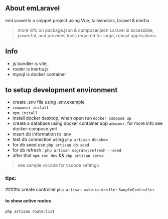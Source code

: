## About emLaravel

emLaravel is a snippet project using Vue, tailwindcss, laravel & inertia
> more info on package.json & composer.json
Laravel is accessible, powerful, and provides tools required for large, robust applications.

## Info

- js bundler is vite, 
- router is inertia.js
- mysql is docker container  

## to setup development environment

- create .env file using .env.example
- `composer install` 
- `npm install`
- install docker desktop, when open run `docker compose up`
- create a database using docker container app `adminer`. for more info see docker-compose.yml
- insert db information to .env
- test db connection using `php artisan db:show`
- for db seed use `php artisan db:seed` 
- for db refresh : `php artisan migrate:refresh --seed`
- after that `npm run dev` && `php artisan serve`

> see sample.vscode for vscode settings.

### tips:
####to create controller
`php artisan make:controller` `SampleController`

#### to show active routes
`php artisan route:list`

